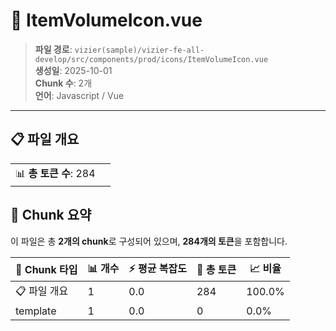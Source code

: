 # 📄 ItemVolumeIcon.vue

> **파일 경로**: `vizier(sample)/vizier-fe-all-develop/src/components/prod/icons/ItemVolumeIcon.vue`  
> **생성일**: 2025-10-01  
> **Chunk 수**: 2개  
> **언어**: Javascript / Vue
---


## 📋 파일 개요

| | |
|--|--|
| 📊 **총 토큰 수**: 284 |  |






## 🧩 Chunk 요약

이 파일은 총 **2개의 chunk**로 구성되어 있으며, **284개의 토큰**을 포함합니다.

| 🧩 Chunk 타입 | 📊 개수 | ⚡ 평균 복잡도 | 📝 총 토큰 | 📈 비율 |
|---------------|--------|-------------|----------|--------|
| 📋 파일 개요 | 1 | 0.0 | 284 | 100.0% |
| template | 1 | 0.0 | 0 | 0.0% |

